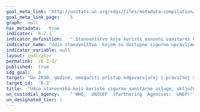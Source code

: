 ```yaml
---	
goal_meta_link:	'http://unstats.un.org/sdgs/files/metadata-compilation/Metadata-Goal-6.pdf'
goal_meta_link_page:	5
graph:	null
has_metadata:	true
indicator:	6.2.1
indicator_definition:	".Stanovništvo koje koristi osnovni sanitarni objekt na razini kućanstva (poboljšani sanitarni uređaji koji se koriste za praćenje stanja MDG-a, tj. Ispiranje ili izlijevanje WC-a u kanalizacijske sustave, septičke jame ili šupljine jame, prozračivanje poboljšanih hodnika, hodnika s pločom i komposterskim toaletima iste kategorije kao poboljšani izvori vode za piće koji se koriste za praćenje MDG-a) koji se ne dijeli s drugim kućanstvima i gdje se izlučevine sigurno smještaju in situ ili se tretiraju izvan mjesta. To je stoga višenamjenski pokazatelj koji također služi da se vidi koliko kućanstva obrade otpadnih voda (6.3.1)."
indicator_name:	"Udio stanovništva  kojem su dostupne sigurno upravljane sanitarne usluge, uključujući i pranje ruku s sapunom i vodom"
indicator_variable:	null
layout:	indicator
permalink:	/6-2-1/
published:	true  
sdg_goal:	6
target:	"Do 2030. godine, omogućiti pristup odgovarajućoj i pravičnoj sanitarnoj i higijenskoj zaštiti za sve te okončati otvorenu defekaciju,  posvećujući posebnu pažnju potrebama žena i djevojaka i onih u osjetljivim situacijama"
target_id:	'6.2'
title:	"Udio stanovnika koji koriste sigurne sanitarne usluge, uključujući prostoriju za pranje ruku sa sapunom i vodom."
un_custodial_agency:	"'WHO,  UNICEF  (Partnering  Agencies:  UNEP)'"
un_designated_tier:	1
---	
```

